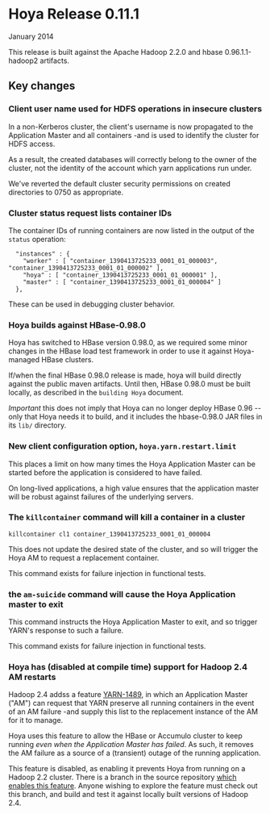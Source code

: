 <!---
  Licensed under the Apache License, Version 2.0 (the "License");
  you may not use this file except in compliance with the License.
  You may obtain a copy of the License at
  
   http://www.apache.org/licenses/LICENSE-2.0
  
  Unless required by applicable law or agreed to in writing, software
  distributed under the License is distributed on an "AS IS" BASIS,
  WITHOUT WARRANTIES OR CONDITIONS OF ANY KIND, either express or implied.
  See the License for the specific language governing permissions and
  limitations under the License. See accompanying LICENSE file.
-->
  
# Hoya Release 0.11.1

January 2014

This release is built against the Apache Hadoop 2.2.0 and hbase 0.96.1.1-hadoop2
artifacts. 


## Key changes


### Client user name used for HDFS operations in insecure clusters

In a non-Kerberos cluster, the client's username is now propagated
to the Application Master and all containers -and is used to 
identify the cluster for HDFS access. 

As a result, the created databases will correctly belong to the owner
of the cluster, not the identity of the account which yarn applications
run under. 

We've reverted the default cluster security permissions on created directories
to 0750 as appropriate. 

### Cluster status request lists container IDs

The container IDs of running containers are now listed in the output of
the `status` operation:

      "instances" : {
        "worker" : [ "container_1390413725233_0001_01_000003", "container_1390413725233_0001_01_000002" ],
        "hoya" : [ "container_1390413725233_0001_01_000001" ],
        "master" : [ "container_1390413725233_0001_01_000004" ]
      },
      
These can be used in debugging cluster behavior.

### Hoya builds against HBase-0.98.0

Hoya has switched to HBase version 0.98.0, as we required some minor
changes in the HBase load test framework in order to use it against
Hoya-managed HBase clusters.

If/when the final HBase 0.98.0 release is made, hoya will build directly
against the public maven artifacts. Until then, HBase 0.98.0 must
be built locally, as described in the `building Hoya` document.

*Important* this does not imply that Hoya can no longer deploy HBase 0.96
--only that Hoya needs it to build, and it includes the hbase-0.98.0
JAR files in its `lib/` directory.

### New client configuration option, `hoya.yarn.restart.limit`

This places a limit on how many times the Hoya Application Master can be
started before the application is considered to have failed.

On long-lived applications, a high value ensures that the application master will
be robust against failures of the underlying servers.


### The `killcontainer` command will kill a container in a cluster

    killcontainer cl1 container_1390413725233_0001_01_000004

This does not update the desired state of the cluster, and so will trigger
the Hoya AM to request a replacement container.

This command exists for failure injection in functional tests. 

### the `am-suicide` command will cause the Hoya Application master to exit

This command instructs the Hoya Application Master to exit, and so trigger
YARN's response to such a failure.

This command exists for failure injection in functional tests. 

### Hoya has (disabled at compile time) support for Hadoop 2.4 AM restarts

Hadoop 2.4 addss a feature [YARN-1489](https://issues.apache.org/jira/browse/YARN-1489),
in which an Application Master ("AM") can request that YARN preserve all running
containers in the event of an AM failure -and supply this list to the replacement
instance of the AM for it to manage.

Hoya uses this feature to allow the HBase or Accumulo cluster to keep running
*even when the Application Master has failed*. As such, it removes the
AM failure as a source of a (transient) outage of the running application.

This feature is disabled, as enabling it prevents Hoya from running on a
Hadoop 2.2 cluster. There is a branch in the source repository 
[which enables this feature](). Anyone wishing to explore the feature must
check out this branch, and build and test it against locally built
versions of Hadoop 2.4.